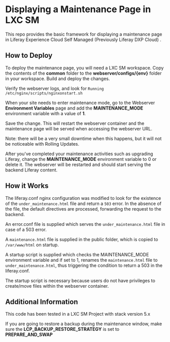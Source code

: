# Displaying a Maintenance Page in LXC SM

This repo provides the basic framework for displaying a maintenance page in Liferay Experience Cloud Self Managed (Previously Liferay DXP Cloud) . 

## How to Deploy

To deploy the maintenance page, you will need a LXC SM workspace.
Copy the contents of the **common** folder to the **webserver/configs/{env}** folder in your workspace.
Build and deploy the changes.

Verify the webserver logs, and look for `Running /etc/nginx/scripts/nginxonstart.sh`

When your site needs to enter maintenance mode, go to the Webserver **Environment Variables** page and add the **MAINTENANCE_MODE** environment variable with a value of **1**.

Save the change. This will restart the webserver container and the maintenance page will be served when accessing the webserver URL. 

Note: there will be a very small downtime when this happens, but it will not be noticeable with Rolling Updates.

After you've completed your maintenance activities such as upgrading Liferay, change the **MAINTENANCE_MODE** environment variable to 0 or delete it. The webserver will be restarted and should start serving the backend Liferay content.

## How it Works

The liferay.conf nginx configuration was modified to look for the existence of the `under_maintenance.html` file and return a `503` error. In the absence of the file, the default directives are processed, forwarding the request to the backend.

An error.conf file is supplied which serves the `under_maintenance.html` file in case of a 503 error.

A `maintenance.html` file is supplied in the public folder, which is copied to `/var/www/html` on startup.


A startup script is supplied which checks the MAINTENANCE_MODE environment variable and if set to 1, renames the `maintenance.html` file to `under_maintenance.html`, thus triggering the condition to return a 503 in the liferay.conf. 

The startup script is necessary because users do not have privileges to create/move files within the webserver container. 




## Additional Information
This code has been tested in a LXC SM Project with stack version 5.x

If you are going to restore a backup during the maintenance window, make sure the **LCP_BACKUP_RESTORE_STRATEGY** is set to **PREPARE_AND_SWAP**


